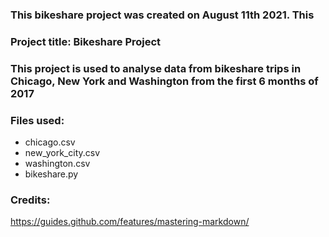 
### This bikeshare project was created on August 11th 2021. This


### **Project title:** Bikeshare Project


###  This project is used to analyse data from bikeshare trips in Chicago, New York and Washington from the first 6 months of 2017


### **Files used:**
 * chicago.csv
 * new_york_city.csv
 * washington.csv
 * bikeshare.py


### Credits:

https://guides.github.com/features/mastering-markdown/
